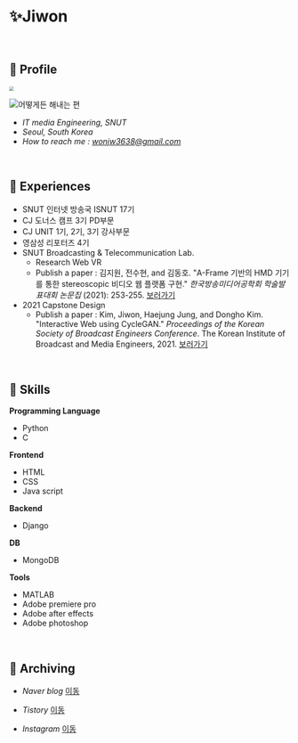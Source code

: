 # ✨Jiwon

<br>

## 🔹 Profile

<img src="https://cafeptthumb-phinf.pstatic.net/MjAyMDAzMDVfMTc4/MDAxNTgzMzM0MzY4OTM4.6rBN3MoPMyTIcBVUsilyl1lSdku7KMHs2ABTt5pH9WYg.VuObo2Kf1-7_akbyV4WuLrTak4eHc5vt4oPq89aWF7Ag.JPEG/KakaoTalk_20200304_235716575.jpg?type=w800" style="zoom:50%;" />

![어떻게든 해내는 편](https://postfiles.pstatic.net/MjAyMjA4MjBfMTI2/MDAxNjYwOTk2Mzk1MTA4.TumoGYCoZw5FbMdCUmIJVQHMwW3zxomyVsHDQLyCeQsg.kcRE9lTIN5n1FdmDohbUmleruCKio9ZiUiVHmJppFYkg.JPEG.wonjw3638/BOJ.jpg?type=w773)

- *IT media Engineering, SNUT*
- *Seoul, South Korea*
- *How to reach me : wonjw3638@gmail.com* 

<br>

## 🔹 Experiences

- SNUT 인터넷 방송국 ISNUT 17기
- CJ 도너스 캠프 3기 PD부문
- CJ UNIT 1기, 2기, 3기 강사부문
- 영삼성 리포터즈 4기
- SNUT Broadcasting & Telecommunication Lab.
  - Research Web VR
  - Publish a paper : 김지원, 전수현, and 김동호. "A-Frame 기반의 HMD 기기를 통한 stereoscopic 비디오 웹 플랫폼 구현." *한국방송미디어공학회 학술발표대회 논문집* (2021): 253-255. [보러가기](https://www.dbpia.co.kr/Journal/articleDetail?nodeId=NODE10604833)
- 2021 Capstone Design
  - Publish a paper : Kim, Jiwon, Haejung Jung, and Dongho Kim. "Interactive Web using CycleGAN." *Proceedings of the Korean Society of Broadcast Engineers Conference*. The Korean Institute of Broadcast and Media Engineers, 2021. [보러가기](https://koreascience.kr/article/CFKO202115161265739.page)


<br>

## 🔹 Skills

**Programming Language**

- Python
- C

**Frontend**

- HTML
- CSS
- Java script

**Backend**

- Django

**DB**

- MongoDB

**Tools**

- MATLAB
- Adobe premiere pro 
- Adobe after effects
- Adobe photoshop

<br>

## 🔹 Archiving

- *Naver blog* [이동](https://blog.naver.com/wonjw3638)
- *Tistory* [이동](https://only-jione.tistory.com/)

- *Instagram* [이동](https://www.instagram.com/_uomlr_/)

